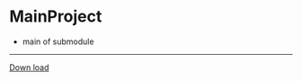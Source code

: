 # MainProject
- main of submodule
---
[Down load](itms-services://?action=download-manifest&url=https://github.com/Cedric-jc/MainProject/blob/master/dis.plist)
